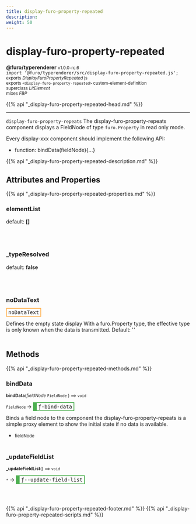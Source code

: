 ```yaml
---
title: display-furo-property-repeated
description: 
weight: 50
---
```


# display-furo-property-repeated
**@furo/typerenderer** <small>v1.0.0-rc.6</small>
<br>`import '@furo/typerenderer/src/display-furo-property-repeated.js';`<small>
<br>exports *DisplayFuroPropertyRepeated* js
<br>exports `<display-furo-property-repeated>` custom-element-definition
<br>superclass *LitElement*
<br> mixes *FBP*</small>

{{% api "_display-furo-property-repeated-head.md" %}}

****

`display-furo-property-repeats`
The display-furo-property-repeats component displays a FieldNode of type `furo.Property` in read only mode.

Every display-xxx component should implement the following API:
- function: bindData(fieldNode){...}

{{% api "_display-furo-property-repeated-description.md" %}}


## Attributes and Properties
{{% api "_display-furo-property-repeated-properties.md" %}}





### **elementList**
default: **[]**</small>


<br><br>

### **_typeResolved**
default: **false**</small>


<br><br>

### **noDataText**

<span  style="border-width:2px; border-style: solid;border-color:  rgb(255, 182, 91);font-family:monospace; padding:2px 4px;">noDataText</span>
</small>

Defines the empty state display
With a furo.Property type, the effective type is only known when the data is transmitted.
Default: ''
<br><br>

## Methods
{{% api "_display-furo-property-repeated-methods.md" %}}


### **bindData**
<small>**bindData**(*fieldNode* `FieldNode` ) ⟹ `void`</small>

<small>`FieldNode` </small> →
<span  style="border-width:2px 2px 2px 10px; border-style: solid;border-color:  rgb(76, 175, 80);font-family:monospace; padding:2px 4px;">ƒ-bind-data</span>

Binds a field node to the component
the display-furo-property-repeats is a simple proxy element to show
the initial state if no data is available.

- <small>fieldNode </small>
<br><br>

### **_updateFieldList**
<small>**_updateFieldList**() ⟹ `void`</small>

<small>`*`</small> →
<span  style="border-width:2px 2px 2px 10px; border-style: solid;border-color:  rgb(76, 175, 80);font-family:monospace; padding:2px 4px;">ƒ--update-field-list</span>



<br><br>







{{% api "_display-furo-property-repeated-footer.md" %}}
{{% api "_display-furo-property-repeated-scripts.md" %}}
